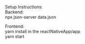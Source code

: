 Setup Instructions: 
<br>
Backend:<br>
npx json-server data.json<br>

Frontend:<br>
yarn install in the reactNativeApp/app<br>
yarn start<br>